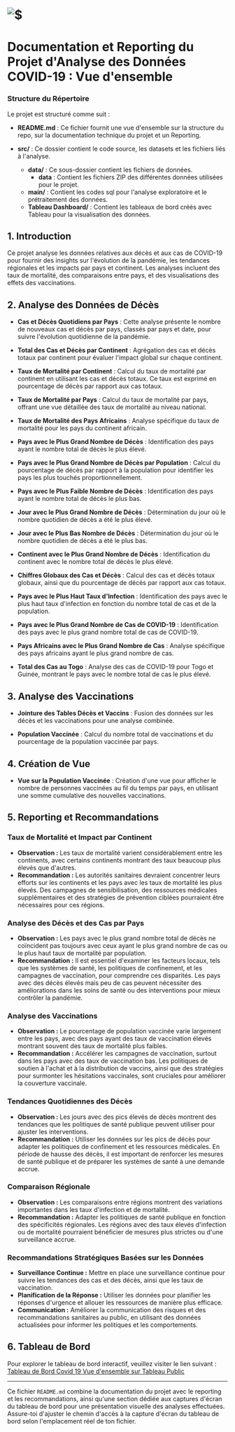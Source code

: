 # ![$](https://github.com/user-attachments/assets/5a646574-a77d-4f67-9dd1-1983460d9aa2)


# Documentation et Reporting du Projet d'Analyse des Données COVID-19 :  Vue d'ensemble

### Structure du Répertoire
Le projet est structuré comme suit :

- **README.md** : Ce fichier fournit une vue d'ensemble sur la structure du repo, sur la documentation technique du projet et un Reporting.

- **src/** : Ce dossier contient le code source, les datasets et les fichiers liés à l'analyse.
  - **data/** : Ce sous-dossier contient les fichiers de données.
    - **data** : Contient les fichiers ZIP des différentes données utilisées pour le projet.
  - **main/** : Contient les codes sql pour l'analyse exploratoire et le prétraitement des données.
  - **Tableau Dashboard/** : Contient les tableaux de bord créés avec Tableau pour la visualisation des données.

## 1. Introduction

Ce projet analyse les données relatives aux décès et aux cas de COVID-19 pour fournir des insights sur l'évolution de la pandémie, les tendances régionales et les impacts par pays et continent. Les analyses incluent des taux de mortalité, des comparaisons entre pays, et des visualisations des effets des vaccinations.

## 2. Analyse des Données de Décès

- **Cas et Décès Quotidiens par Pays** : Cette analyse présente le nombre de nouveaux cas et décès par pays, classés par pays et date, pour suivre l'évolution quotidienne de la pandémie.

- **Total des Cas et Décès par Continent** : Agrégation des cas et décès totaux par continent pour évaluer l'impact global sur chaque continent.

- **Taux de Mortalité par Continent** : Calcul du taux de mortalité par continent en utilisant les cas et décès totaux. Ce taux est exprimé en pourcentage de décès par rapport aux cas totaux.

- **Taux de Mortalité par Pays** : Calcul du taux de mortalité par pays, offrant une vue détaillée des taux de mortalité au niveau national.

- **Taux de Mortalité des Pays Africains** : Analyse spécifique du taux de mortalité pour les pays du continent africain.

- **Pays avec le Plus Grand Nombre de Décès** : Identification des pays ayant le nombre total de décès le plus élevé.

- **Pays avec le Plus Grand Nombre de Décès par Population** : Calcul du pourcentage de décès par rapport à la population pour identifier les pays les plus touchés proportionnellement.

- **Pays avec le Plus Faible Nombre de Décès** : Identification des pays ayant le nombre total de décès le plus bas.

- **Jour avec le Plus Grand Nombre de Décès** : Détermination du jour où le nombre quotidien de décès a été le plus élevé.

- **Jour avec le Plus Bas Nombre de Décès** : Détermination du jour où le nombre quotidien de décès a été le plus bas.

- **Continent avec le Plus Grand Nombre de Décès** : Identification du continent avec le nombre total de décès le plus élevé.

- **Chiffres Globaux des Cas et Décès** : Calcul des cas et décès totaux globaux, ainsi que du pourcentage de décès par rapport aux cas totaux.

- **Pays avec le Plus Haut Taux d'Infection** : Identification des pays avec le plus haut taux d'infection en fonction du nombre total de cas et de la population.

- **Pays avec le Plus Grand Nombre de Cas de COVID-19** : Identification des pays avec le plus grand nombre total de cas de COVID-19.

- **Pays Africains avec le Plus Grand Nombre de Cas** : Analyse spécifique des pays africains ayant le plus grand nombre de cas.

- **Total des Cas au Togo** : Analyse des cas de COVID-19 pour Togo et Guinée, montrant le pays avec le nombre total de cas le plus élevé.

## 3. Analyse des Vaccinations

- **Jointure des Tables Décès et Vaccins** : Fusion des données sur les décès et les vaccinations pour une analyse combinée.

- **Population Vaccinée** : Calcul du nombre total de vaccinations et du pourcentage de la population vaccinée par pays.

## 4. Création de Vue

- **Vue sur la Population Vaccinée** : Création d'une vue pour afficher le nombre de personnes vaccinées au fil du temps par pays, en utilisant une somme cumulative des nouvelles vaccinations.

## 5. Reporting et Recommandations

### Taux de Mortalité et Impact par Continent

- **Observation :** Les taux de mortalité varient considérablement entre les continents, avec certains continents montrant des taux beaucoup plus élevés que d'autres.
- **Recommandation :** Les autorités sanitaires devraient concentrer leurs efforts sur les continents et les pays avec les taux de mortalité les plus élevés. Des campagnes de sensibilisation, des ressources médicales supplémentaires et des stratégies de prévention ciblées pourraient être nécessaires pour ces régions.

### Analyse des Décès et des Cas par Pays

- **Observation :** Les pays avec le plus grand nombre total de décès ne coïncident pas toujours avec ceux ayant le plus grand nombre de cas ou le plus haut taux de mortalité par population.
- **Recommandation :** Il est essentiel d'examiner les facteurs locaux, tels que les systèmes de santé, les politiques de confinement, et les campagnes de vaccination, pour comprendre ces disparités. Les pays avec des décès élevés mais peu de cas peuvent nécessiter des améliorations dans les soins de santé ou des interventions pour mieux contrôler la pandémie.

### Analyse des Vaccinations

- **Observation :** Le pourcentage de population vaccinée varie largement entre les pays, avec des pays ayant des taux de vaccination élevés montrant souvent des taux de mortalité plus faibles.
- **Recommandation :** Accélérer les campagnes de vaccination, surtout dans les pays avec des taux de vaccination bas. Les politiques de soutien à l'achat et à la distribution de vaccins, ainsi que des stratégies pour surmonter les hésitations vaccinales, sont cruciales pour améliorer la couverture vaccinale.

### Tendances Quotidiennes des Décès

- **Observation :** Les jours avec des pics élevés de décès montrent des tendances que les politiques de santé publique peuvent utiliser pour ajuster les interventions.
- **Recommandation :** Utiliser les données sur les pics de décès pour adapter les politiques de confinement et les ressources médicales. En période de hausse des décès, il est important de renforcer les mesures de santé publique et de préparer les systèmes de santé à une demande accrue.

### Comparaison Régionale

- **Observation :** Les comparaisons entre régions montrent des variations importantes dans les taux d'infection et de mortalité.
- **Recommandation :** Adapter les politiques de santé publique en fonction des spécificités régionales. Les régions avec des taux élevés d'infection ou de mortalité pourraient bénéficier de mesures plus strictes ou d'une surveillance accrue.

### Recommandations Stratégiques Basées sur les Données

- **Surveillance Continue :** Mettre en place une surveillance continue pour suivre les tendances des cas et des décès, ainsi que les taux de vaccination.
- **Planification de la Réponse :** Utiliser les données pour planifier les réponses d'urgence et allouer les ressources de manière plus efficace.
- **Communication :** Améliorer la communication des risques et des recommandations sanitaires au public, en utilisant des données actualisées pour informer les politiques et les comportements.

## 6. Tableau de Bord

Pour explorer le tableau de bord interactif, veuillez visiter le lien suivant :  
[Tableau de Bord Covid 19 Vue d'ensemble sur Tableau Public](https://public.tableau.com/app/profile/ahlousseine.diallo/viz/GlobalImpactofCOVID-19DeathsAnalytics/Dashboard2)


---

Ce fichier `README.md` combine la documentation du projet avec le reporting et les recommandations, ainsi qu'une section dédiée aux captures d'écran du tableau de bord pour une présentation visuelle des analyses effectuées. Assure-toi d'ajuster le chemin d'accès à la capture d'écran du tableau de bord selon l'emplacement réel de ton fichier.
